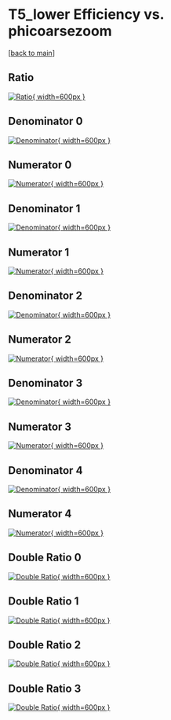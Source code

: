 # T5_lower Efficiency vs. phicoarsezoom

[[back to main](./)]



## Ratio

[![Ratio](../mtv/var/T5_lower_base_11_1_eff_phicoarsezoom.png){ width=600px }](../mtv/var/T5_lower_base_11_1_eff_phicoarsezoom.pdf)

## Denominator 0

[![Denominator](../mtv/den/T5_lower_base_11_1_eff_phicoarsezoom_den0.png){ width=600px }](../mtv/den/T5_lower_base_11_1_eff_phicoarsezoom_den0.pdf)

## Numerator 0

[![Numerator](../mtv/num/T5_lower_base_11_1_eff_phicoarsezoom_num0.png){ width=600px }](../mtv/num/T5_lower_base_11_1_eff_phicoarsezoom_num0.pdf)

## Denominator 1

[![Denominator](../mtv/den/T5_lower_base_11_1_eff_phicoarsezoom_den1.png){ width=600px }](../mtv/den/T5_lower_base_11_1_eff_phicoarsezoom_den1.pdf)

## Numerator 1

[![Numerator](../mtv/num/T5_lower_base_11_1_eff_phicoarsezoom_num1.png){ width=600px }](../mtv/num/T5_lower_base_11_1_eff_phicoarsezoom_num1.pdf)

## Denominator 2

[![Denominator](../mtv/den/T5_lower_base_11_1_eff_phicoarsezoom_den2.png){ width=600px }](../mtv/den/T5_lower_base_11_1_eff_phicoarsezoom_den2.pdf)

## Numerator 2

[![Numerator](../mtv/num/T5_lower_base_11_1_eff_phicoarsezoom_num2.png){ width=600px }](../mtv/num/T5_lower_base_11_1_eff_phicoarsezoom_num2.pdf)

## Denominator 3

[![Denominator](../mtv/den/T5_lower_base_11_1_eff_phicoarsezoom_den3.png){ width=600px }](../mtv/den/T5_lower_base_11_1_eff_phicoarsezoom_den3.pdf)

## Numerator 3

[![Numerator](../mtv/num/T5_lower_base_11_1_eff_phicoarsezoom_num3.png){ width=600px }](../mtv/num/T5_lower_base_11_1_eff_phicoarsezoom_num3.pdf)

## Denominator 4

[![Denominator](../mtv/den/T5_lower_base_11_1_eff_phicoarsezoom_den4.png){ width=600px }](../mtv/den/T5_lower_base_11_1_eff_phicoarsezoom_den4.pdf)

## Numerator 4

[![Numerator](../mtv/num/T5_lower_base_11_1_eff_phicoarsezoom_num4.png){ width=600px }](../mtv/num/T5_lower_base_11_1_eff_phicoarsezoom_num4.pdf)

## Double Ratio 0

[![Double Ratio](../mtv/ratio/T5_lower_base_11_1_eff_phicoarsezoom_ratio0.png){ width=600px }](../mtv/ratio/T5_lower_base_11_1_eff_phicoarsezoom_ratio0.pdf)

## Double Ratio 1

[![Double Ratio](../mtv/ratio/T5_lower_base_11_1_eff_phicoarsezoom_ratio1.png){ width=600px }](../mtv/ratio/T5_lower_base_11_1_eff_phicoarsezoom_ratio1.pdf)

## Double Ratio 2

[![Double Ratio](../mtv/ratio/T5_lower_base_11_1_eff_phicoarsezoom_ratio2.png){ width=600px }](../mtv/ratio/T5_lower_base_11_1_eff_phicoarsezoom_ratio2.pdf)

## Double Ratio 3

[![Double Ratio](../mtv/ratio/T5_lower_base_11_1_eff_phicoarsezoom_ratio3.png){ width=600px }](../mtv/ratio/T5_lower_base_11_1_eff_phicoarsezoom_ratio3.pdf)

